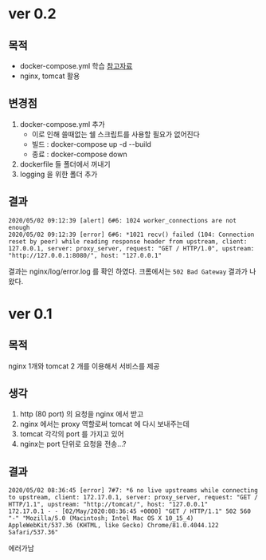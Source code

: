 # ver 0.2
## 목적
- docker-compose.yml 학습 [참고자료](https://jistol.github.io/docker/2017/09/19/docker-compose-tomcat-clustering/)
- nginx, tomcat 활용

## 변경점
1. docker-compose.yml 추가
    - 이로 인해 쓸때없는 쉘 스크립트를 사용할 필요가 없어진다
    - 빌드 : docker-compose up -d --build
    - 종료 : docker-compose down
2. dockerfile 들 폴더에서 꺼내기
3. logging 을 위한 폴더 추가

## 결과
```
2020/05/02 09:12:39 [alert] 6#6: 1024 worker_connections are not enough
2020/05/02 09:12:39 [error] 6#6: *1021 recv() failed (104: Connection reset by peer) while reading response header from upstream, client: 127.0.0.1, server: proxy_server, request: "GET / HTTP/1.0", upstream: "http://127.0.0.1:8080/", host: "127.0.0.1"
```
결과는 nginx/log/error.log 를 확인 하였다. 크롬에서는 `502 Bad Gateway` 결과가 나왔다.

# ver 0.1
## 목적
nginx 1개와 tomcat 2 개를 이용해서 서비스를 제공
## 생각 
1. http (80 port) 의 요청을 nginx 에서 받고
2. nginx 에서는 proxy 역할로써 tomcat 에 다시 보내주는데
3. tomcat 각각의 port 를 가지고 있어
4. nginx는 port 단위로 요청을 전송...?
## 결과
```
2020/05/02 08:36:45 [error] 7#7: *6 no live upstreams while connecting to upstream, client: 172.17.0.1, server: proxy_server, request: "GET / HTTP/1.1", upstream: "http://tomcat/", host: "127.0.0.1"
172.17.0.1 - - [02/May/2020:08:36:45 +0000] "GET / HTTP/1.1" 502 560 "-" "Mozilla/5.0 (Macintosh; Intel Mac OS X 10_15_4) AppleWebKit/537.36 (KHTML, like Gecko) Chrome/81.0.4044.122 Safari/537.36"
```
에러가남
